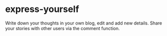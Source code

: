 # express-yourself
Write down your thoughts in your own blog, edit and add new details. Share your stories with other users via the comment function.
